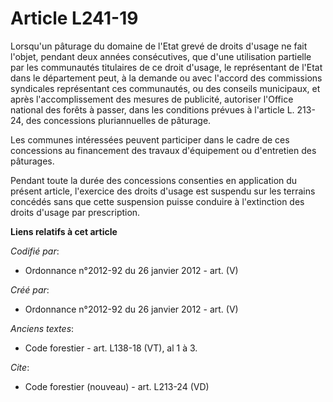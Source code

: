 # Article L241-19

Lorsqu'un pâturage du domaine de l'Etat grevé de droits d'usage ne fait l'objet, pendant deux années consécutives, que d'une
utilisation partielle par les communautés titulaires de ce droit d'usage, le représentant de l'Etat dans le département peut,
à la demande ou avec l'accord des commissions syndicales représentant ces communautés, ou des conseils municipaux, et après
l'accomplissement des mesures de publicité, autoriser l'Office national des forêts à passer, dans les conditions prévues à
l'article L. 213-24, des concessions pluriannuelles de pâturage.

Les communes intéressées peuvent participer dans le cadre de ces concessions au financement des travaux d'équipement ou
d'entretien des pâturages.

Pendant toute la durée des concessions consenties en application du présent article, l'exercice des droits d'usage est
suspendu sur les terrains concédés sans que cette suspension puisse conduire à l'extinction des droits d'usage par
prescription.

**Liens relatifs à cet article**

_Codifié par_:

  - Ordonnance n°2012-92 du 26 janvier 2012 - art. (V)

_Créé par_:

  - Ordonnance n°2012-92 du 26 janvier 2012 - art. (V)

_Anciens textes_:

  - Code forestier - art. L138-18 (VT), al 1 à 3.

_Cite_:

  - Code forestier (nouveau) - art. L213-24 (VD)
